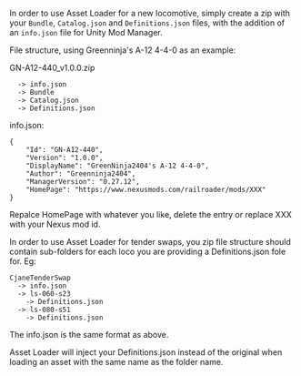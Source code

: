 In order to use Asset Loader for a new locomotive, simply create a zip with your `Bundle`, `Catalog.json` and `Definitions.json` files, with the addition of an `info.json` file for Unity Mod Manager.

File structure, using Greenninja's A-12 4-4-0 as an example:

GN-A12-440_v1.0.0.zip
```
  -> info.json
  -> Bundle
  -> Catalog.json
  -> Definitions.json
```

info.json:
```
{
	"Id": "GN-A12-440",
	"Version": "1.0.0",
	"DisplayName": "GreenNinja2404's A-12 4-4-0",
	"Author": "Greenninja2404",
	"ManagerVersion": "0.27.12",
	"HomePage": "https://www.nexusmods.com/railroader/mods/XXX"	
}
```
Repalce HomePage with whatever you like, delete the entry or replace XXX with your Nexus mod id.

In order to use Asset Loader for tender swaps, you zip file structure should contain sub-folders for each loco you are providing a Definitions.json fole for. Eg:
```
CjaneTenderSwap
  -> info.json
  -> ls-060-s23
    -> Definitions.json
  -> ls-080-s51
    -> Definitions.json
```
The info.json is the same format as above.

Asset Loader will inject your Definitions.json instead of the original when loading an asset with the same name as the folder name.
